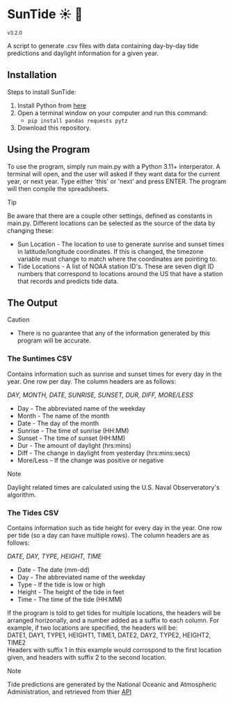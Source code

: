 # SunTide  :sunny: :ocean:  
<sup> v3.2.0 </sup>  
  
A script to generate .csv files with data containing day-by-day tide predictions and daylight information for a given year.  
  
## Installation
Steps to install SunTide:
1. Install Python from [here](https://www.python.org/downloads/)
2. Open a terminal window on your computer and run this command:
   - `pip install pandas requests pytz`
3. Download this repository.
   
## Using the Program
To use the program, simply run main.py with a Python 3.11+ interperator. A terminal will open, and the user will asked if they want data for the current year, or next year. Type either 'this' or 'next' and press ENTER. The program will then compile the spreadsheets.  
> [!TIP]
> Be aware that there are a couple other settings, defined as constants in main.py. Different locations can be selected as the source of the data by changing these:
> - Sun Location - The location to use to generate sunrise and sunset times in latitude/longitude coordinates. If this is changed, the timezone variable must change to match where the coordinates are pointing to.
> - Tide Locations - A list of NOAA station ID's. These are seven digit ID numbers that correspond to locations around the US that have a station that records and predicts tide data.  

  
## The Output  
> [!CAUTION]
> - There is no guarantee that any of the information generated by this program will be accurate.
   
### The Suntimes CSV
Contains information such as sunrise and sunset times for every day in the year.
One row per day. The column headers are as follows:  
  
*DAY, MONTH, DATE, SUNRISE, SUNSET, DUR, DIFF, MORE/LESS*  
- Day - The abbreviated name of the weekday  
- Month - The name of the month  
- Date - The day of the month  
- Sunrise - The time of sunrise (HH:MM)  
- Sunset - The time of sunset (HH:MM)  
- Dur - The amount of daylight (hrs:mins)  
- Diff - The change in daylight from yesterday (hrs:mins:secs)
- More/Less - If the change was positive or negative  
> [!NOTE]
> Daylight related times are calculated using the U.S. Naval Observeratory's algorithm.
  
### The Tides CSV
Contains information such as tide height for every day in the year.
One row per tide (so a day can have multiple rows). The column headers are as follows:  
  
*DATE, DAY, TYPE, HEIGHT, TIME*  
- Date - The date (mm-dd)  
- Day - The abbreviated name of the weekday  
- Type - If the tide is low or high  
- Height - The height of the tide in feet  
- Time - The time of the tide (HH:MM)  

If the program is told to get tides for multiple locations, the headers will be arranged horizonally, and a number added as a suffix to each column. For example, if two locations are specified, the headers will be:  
DATE1, DAY1, TYPE1, HEIGHT1, TIME1, DATE2, DAY2, TYPE2, HEIGHT2, TIME2  
Headers with suffix 1 in this example would corrospond to the first location given, and headers with suffix 2 to the second location.  
> [!NOTE]
> Tide predictions are generated by the National Oceanic and Atmospheric Administration, and retrieved from thier [API](https://api.tidesandcurrents.noaa.gov/api/prod/)
